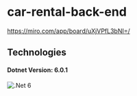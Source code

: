 # car-rental-back-end

https://miro.com/app/board/uXjVPfL3bNI=/

## Technologies
#### Dotnet Version: 6.0.1
![.Net 6](https://user-images.githubusercontent.com/74410956/143401887-afbef644-f5ce-4d2b-aee1-09e0457d74eb.png)